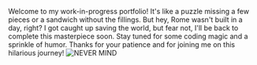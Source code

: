 Welcome to my work-in-progress portfolio! It's like a puzzle missing a few pieces or a sandwich without the fillings. But hey, Rome wasn't built in a day, right? I got caught up saving the world, but fear not, I'll be back to complete this masterpiece soon. Stay tuned for some coding magic and a sprinkle of humor. Thanks for your patience and for joining me on this hilarious journey!
![NEVER MIND](https://media1.giphy.com/media/nqCFcCwmMPWEk7P8hO/200w.gif)
